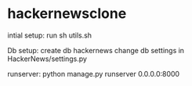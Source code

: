 # hackernewsclone
intial setup:
run sh utils.sh

Db setup:
create db hackernews
change db settings in HackerNews/settings.py

runserver:
python manage.py runserver 0.0.0.0:8000
